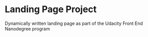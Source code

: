 # Landing Page Project
Dynamically written landing page as part of the Udacity Front End Nanodegree program
